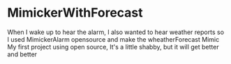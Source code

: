 # MimickerWithForecast
When I wake up to hear the alarm, I also wanted to hear weather reports
so I used MimickerAlarm opensource and make the wheatherForecast Mimic
My first project using open source, It's a little shabby, but it will get better and better

# 
